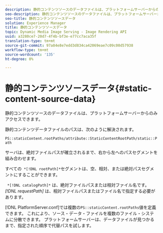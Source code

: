 ```yaml
---
description: 静的コンテンツソースのデータファイルは、プラットフォームサーバーからのみアクセスできます。
seo-description: 静的コンテンツソースのデータファイルは、プラットフォームサーバーからのみアクセスできます。
seo-title: 静的コンテンツソースデータ
solution: Experience Manager
title: 静的コンテンツソースデータ
topic: Dynamic Media Image Serving - Image Rendering API
uuid: a3280ce7-20d7-4f4b-bf3e-e77cc7aca35f
translation-type: tm+mt
source-git-commit: 97a84e8e7edd3d834ca42069eae7c09c00d57938
workflow-type: tm+mt
source-wordcount: '135'
ht-degree: 0%

---
```



# 静的コンテンツソースデータ{#static-content-source-data}

静的コンテンツソースのデータファイルは、プラットフォームサーバーからのみアクセスできます。

静的コンテンツデータファイルのパスは、次のように解決されます。

`PS::staticContent.rootPaths/attribute::StaticContentRootPath/static::Path`

サーバは、絶対ファイルパスが確立されるまで、右から左へのパスセグメントを組み合わせます。

すべての` *[!DNL rootPath]*`セグメントは、空、相対、または絶対パスセグメントにすることができます。

` *[!DNL catalogPath]*` は、絶対ファイルパスまたは相対ファイル名です。*[!DNL requestPath]* は、相対ファイルパスまたはファイル名で指定する必要があります。

[!DNL PlatformServer.conf]では複数の`PS::staticContent.rootPaths`値を定義できます。 これにより、ソース・データ・ファイルを複数のファイル・システムに分散できます。 プラットフォームサーバーは、データファイルが見つかるまで、指定された順序で代替パスを試します。
